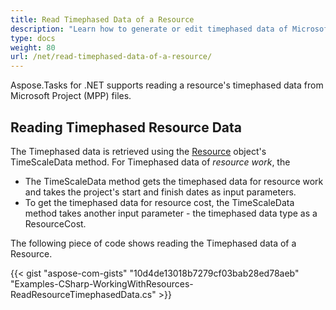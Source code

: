 ```yaml
---
title: Read Timephased Data of a Resource
description: "Learn how to generate or edit timephased data of Microsoft Project (MPP/XML) resources using Aspose.Tasks for .NET."
type: docs
weight: 80
url: /net/read-timephased-data-of-a-resource/
---
```


Aspose.Tasks for .NET supports reading a resource's timephased data from Microsoft Project (MPP) files.

## **Reading Timephased Resource Data**
The Timephased data is retrieved using the [Resource](https://apireference.aspose.com/tasks/net/aspose.tasks/resource) object's TimeScaleData method. For Timephased data of *resource work*, the

- The TimeScaleData method gets the timephased data for resource work and takes the project's start and finish dates as input parameters.
- To get the timephased data for resource cost, the TimeScaleData method takes another input parameter - the timephased data type as a ResourceCost.

The following piece of code shows reading the Timephased data of a Resource.

{{< gist "aspose-com-gists" "10d4de13018b7279cf03bab28ed78aeb" "Examples-CSharp-WorkingWithResources-ReadResourceTimephasedData.cs" >}}

